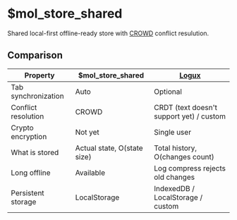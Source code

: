 # $mol_store_shared

Shared local-first offline-ready store with [CROWD](https://github.com/hyoo-ru/crowd.hyoo.ru) conflict resulution.

## Comparison

| Property            | $mol_store_shared           | [Logux](https://logux.io/)
|---------------------|-----------------------------|---------------------------
| Tab synchronization | Auto                        | Optional
| Conflict resolution | CROWD                       | CRDT (text doesn't support yet) / custom
| Crypto encryption   | Not yet                     | Single user
| What is stored      | Actual state, O(state size) | Total history, O(changes count)
| Long offline        | Available                   | Log compress rejects old changes
| Persistent storage  | LocalStorage                | IndexedDB / LocalStorage / custom
